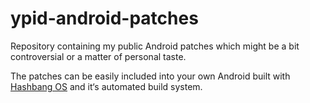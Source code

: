 # ypid-android-patches

Repository containing my public Android patches which might be a bit controversial or a matter of personal taste.

The patches can be easily included into your own Android built with [Hashbang OS](https://github.com/hashbang/os) and it‘s automated build system.
